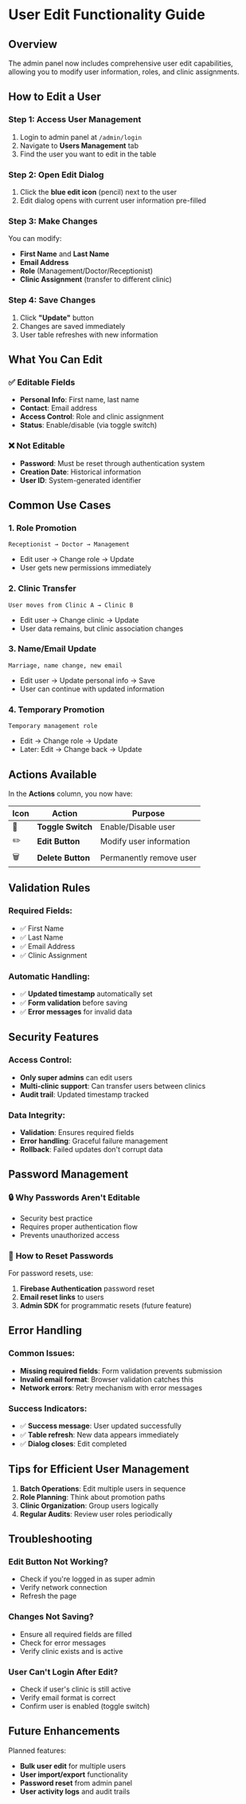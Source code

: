 # User Edit Functionality Guide

## Overview
The admin panel now includes comprehensive user edit capabilities, allowing you to modify user information, roles, and clinic assignments.

## How to Edit a User

### Step 1: Access User Management
1. Login to admin panel at `/admin/login`
2. Navigate to **Users Management** tab
3. Find the user you want to edit in the table

### Step 2: Open Edit Dialog
1. Click the **blue edit icon** (pencil) next to the user
2. Edit dialog opens with current user information pre-filled

### Step 3: Make Changes
You can modify:
- **First Name** and **Last Name**
- **Email Address**
- **Role** (Management/Doctor/Receptionist)
- **Clinic Assignment** (transfer to different clinic)

### Step 4: Save Changes
1. Click **"Update"** button
2. Changes are saved immediately
3. User table refreshes with new information

## What You Can Edit

### ✅ **Editable Fields**
- **Personal Info**: First name, last name
- **Contact**: Email address
- **Access Control**: Role and clinic assignment
- **Status**: Enable/disable (via toggle switch)

### ❌ **Not Editable**
- **Password**: Must be reset through authentication system
- **Creation Date**: Historical information
- **User ID**: System-generated identifier

## Common Use Cases

### 1. **Role Promotion**
```
Receptionist → Doctor → Management
```
- Edit user → Change role → Update
- User gets new permissions immediately

### 2. **Clinic Transfer**
```
User moves from Clinic A → Clinic B
```
- Edit user → Change clinic → Update
- User data remains, but clinic association changes

### 3. **Name/Email Update**
```
Marriage, name change, new email
```
- Edit user → Update personal info → Save
- User can continue with updated information

### 4. **Temporary Promotion**
```
Temporary management role
```
- Edit → Change role → Update
- Later: Edit → Change back → Update

## Actions Available

In the **Actions** column, you now have:

| Icon | Action | Purpose |
|------|--------|---------|
| 🔄 | **Toggle Switch** | Enable/Disable user |
| ✏️ | **Edit Button** | Modify user information |
| 🗑️ | **Delete Button** | Permanently remove user |

## Validation Rules

### Required Fields:
- ✅ First Name
- ✅ Last Name  
- ✅ Email Address
- ✅ Clinic Assignment

### Automatic Handling:
- ✅ **Updated timestamp** automatically set
- ✅ **Form validation** before saving
- ✅ **Error messages** for invalid data

## Security Features

### Access Control:
- **Only super admins** can edit users
- **Multi-clinic support**: Can transfer users between clinics
- **Audit trail**: Updated timestamp tracked

### Data Integrity:
- **Validation**: Ensures required fields
- **Error handling**: Graceful failure management
- **Rollback**: Failed updates don't corrupt data

## Password Management

### 🔒 **Why Passwords Aren't Editable**
- Security best practice
- Requires proper authentication flow
- Prevents unauthorized access

### 🔄 **How to Reset Passwords**
For password resets, use:
1. **Firebase Authentication** password reset
2. **Email reset links** to users
3. **Admin SDK** for programmatic resets (future feature)

## Error Handling

### Common Issues:
- **Missing required fields**: Form validation prevents submission
- **Invalid email format**: Browser validation catches this
- **Network errors**: Retry mechanism with error messages

### Success Indicators:
- ✅ **Success message**: User updated successfully
- ✅ **Table refresh**: New data appears immediately
- ✅ **Dialog closes**: Edit completed

## Tips for Efficient User Management

1. **Batch Operations**: Edit multiple users in sequence
2. **Role Planning**: Think about promotion paths
3. **Clinic Organization**: Group users logically
4. **Regular Audits**: Review user roles periodically

## Troubleshooting

### Edit Button Not Working?
- Check if you're logged in as super admin
- Verify network connection
- Refresh the page

### Changes Not Saving?
- Ensure all required fields are filled
- Check for error messages
- Verify clinic exists and is active

### User Can't Login After Edit?
- Check if user's clinic is still active
- Verify email format is correct
- Confirm user is enabled (toggle switch)

## Future Enhancements

Planned features:
- **Bulk user edit** for multiple users
- **User import/export** functionality
- **Password reset** from admin panel
- **User activity logs** and audit trails 